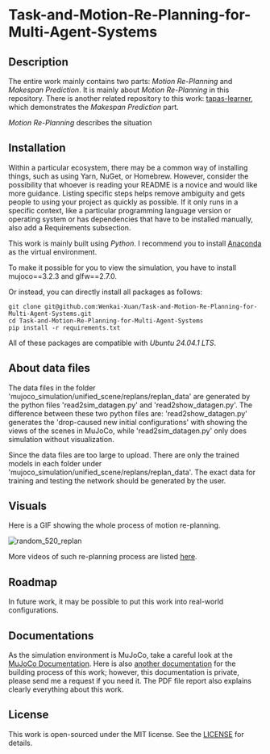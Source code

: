 # Task-and-Motion-Re-Planning-for-Multi-Agent-Systems

## Description

The entire work mainly contains two parts: *Motion Re-Planning* and *Makespan Prediction*. It is mainly about *Motion Re-Planning* in this repository. There is another related repository to this work: [tapas-learner](https://github.com/Wenkai-Xuan/tapas-learner.git), which demonstrates the *Makespan Prediction* part.

*Motion Re-Planning* describes the situation

## Installation
Within a particular ecosystem, there may be a common way of installing things, such as using Yarn, NuGet, or Homebrew. However, consider the possibility that whoever is reading your README is a novice and would like more guidance. Listing specific steps helps remove ambiguity and gets people to using your project as quickly as possible. If it only runs in a specific context, like a particular programming language version or operating system or has dependencies that have to be installed manually, also add a Requirements subsection.

This work is mainly built using *Python*. I recommend you to install [Anaconda](https://www.anaconda.com/) as the virtual environment.

To make it possible for you to view the simulation, you have to install mujoco==3.2.3 and glfw==2.7.0.

Or instead, you can directly install all packages as follows:

```
git clone git@github.com:Wenkai-Xuan/Task-and-Motion-Re-Planning-for-Multi-Agent-Systems.git
cd Task-and-Motion-Re-Planning-for-Multi-Agent-Systems
pip install -r requirements.txt
```

All of these packages are compatible with *Ubuntu 24.04.1 LTS*. 

## About data files

The data files in the folder 'mujoco_simulation/unified_scene/replans/replan_data' are generated by the python files 'read2sim_datagen.py' and 'read2show_datagen.py'. The difference between these two python files are: 'read2show_datagen.py' generates the 'drop-caused new initial configurations' with showing the views of the scenes in MuJoCo, while 'read2sim_datagen.py' only does simulation without visualization.

Since the data files are too large to upload. There are only the trained models in each folder under 'mujoco_simulation/unified_scene/replans/replan_data'. The exact data for training and testing the network should be generated by the user.


## Visuals
Here is a GIF showing the whole process of motion re-planning.

![random_520_replan](https://github.com/user-attachments/assets/5ff2c001-80a2-4afb-87cd-229c49042b2f)

More videos of such re-planning process are listed [here](https://www.youtube.com/playlist?list=PLoTeV4reqxJkiIM6ZK_HAVYujVkRW5In0).

## Roadmap
In future work, it may be possible to put this work into real-world configurations.

## Documentations
As the simulation environment is MuJoCo, take a careful look at the [MuJoCo Documentation](https://mujoco.readthedocs.io/). Here is also [another documentation](https://shimo.im/docs/Ee32m6dOwRi2K1A2) for the building process of this work; however, this documentation is private, please send me a request if you need it. The PDF file report also explains clearly everything about this work.

## License
This work is open-sourced under the MIT license. See the [LICENSE](https://github.com/Wenkai-Xuan/Task-and-Motion-Re-Planning-for-Multi-Agent-Systems/blob/main/LICENSE) for details.
